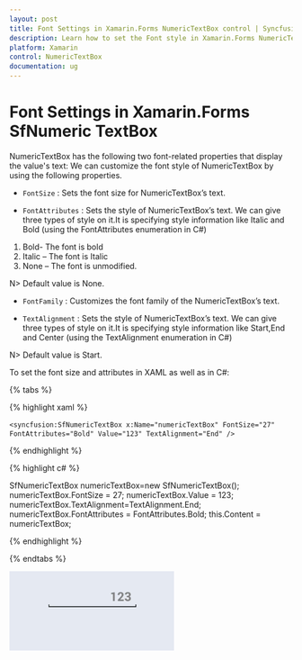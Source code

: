 ```yaml
---
layout: post
title: Font Settings in Xamarin.Forms NumericTextBox control | Syncfusion
description: Learn how to set the Font style in Xamarin.Forms NumericTextBox
platform: Xamarin
control: NumericTextBox
documentation: ug
---
```

# Font Settings in Xamarin.Forms SfNumeric TextBox

NumericTextBox has the following two font-related properties that display the value's text:
We can customize the font style of NumericTextBox by using the following properties.

* `FontSize` : Sets the font size for NumericTextBox’s text. 

* `FontAttributes` : Sets the style of NumericTextBox’s text. We can give three types of style on it.It is specifying style information like Italic and Bold (using the FontAttributes enumeration in C#)

1. Bold- The font is bold
2. Italic – The font is Italic
3. None – The font is unmodified.

N> Default value is None.

* `FontFamily` : Customizes the font family of the NumericTextBox’s text.

* `TextAlignment` : Sets the style of NumericTextBox’s text. We can give three types of style on it.It is specifying style information like Start,End and Center (using the TextAlignment enumeration in C#)

N> Default value is Start.

To set the font size and attributes in XAML as well as in C#:

{% tabs %}

{% highlight xaml %}

	<syncfusion:SfNumericTextBox x:Name="numericTextBox" FontSize="27" FontAttributes="Bold" Value="123" TextAlignment="End" />
	
{% endhighlight %}

{% highlight c# %}

SfNumericTextBox numericTextBox=new SfNumericTextBox();
numericTextBox.FontSize = 27;
numericTextBox.Value = 123;
numericTextBox.TextAlignment=TextAlignment.End;
numericTextBox.FontAttributes = FontAttributes.Bold;
this.Content = numericTextBox;

{% endhighlight %}

{% endtabs %}

![Display Xamarin.Forms SfNumericTextBox control with TextAlignment](images/textformatend.png)

